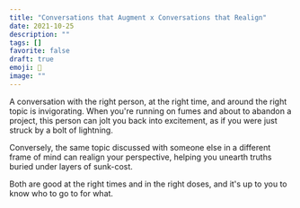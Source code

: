 ```yaml
---
title: "Conversations that Augment x Conversations that Realign"
date: 2021-10-25
description: ""
tags: []
favorite: false
draft: true
emoji: 💬
image: ""
---
```


A conversation with the right person, at the right time, and around the right topic is invigorating. When you're running on fumes and about to abandon a project, this person can jolt you back into excitement, as if you were just struck by a bolt of lightning.

Conversely, the same topic discussed with someone else in a different frame of mind can realign your perspective, helping you unearth truths buried under layers of sunk-cost.

Both are good at the right times and in the right doses, and it's up to you to know who to go to for what. 